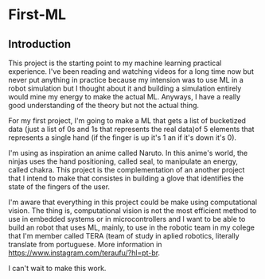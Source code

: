 # First-ML
## Introduction
This project is the starting point to my machine learning practical experience. I've been reading and watching videos for a long time now but never put anything in practice because my intension was to use ML in a robot simulation but I thought about it and building a simulation entirely would mine my energy to make the actual ML. Anyways, I have a really good understanding of the theory but not the actual thing.

For my first project, I'm going to make a ML that gets a list of bucketized data (just a list of 0s and 1s that represents the real data)of 5 elements that represents a single hand (if the finger is up it's 1 an if it's down it's 0). 

I'm using as inspiration an anime called Naruto. In this anime's world, the ninjas uses the hand positioning, called seal, to manipulate an energy, called chakra. 
This project is the complementation of an another project that I intend to make that consistes in building a glove that identifies the state of the fingers of the user.

I'm aware that everything in this project could be make using computational vision. The thing is, computational vision is not the most efficient method to use in embedded systems or in microcontrollers and I want to be able to build an robot that uses ML, mainly, to use in the robotic team in my colege that I'm member called TERA (team of study in aplied robotics, literally translate from portuguese. More information in https://www.instagram.com/teraufu/?hl=pt-br.

I can't wait to make this work.
